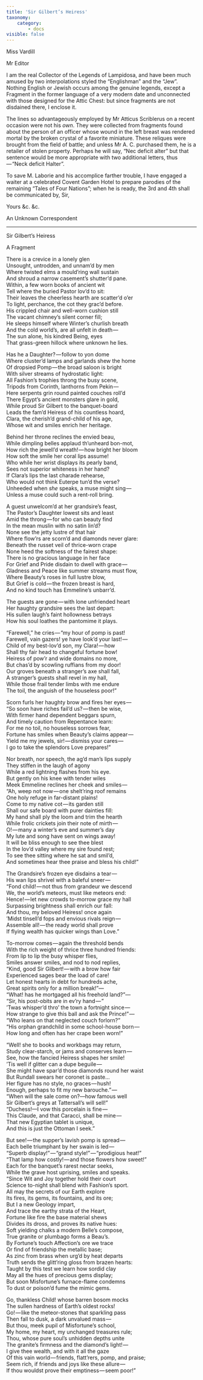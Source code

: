 ```yaml
---
title: 'Sir Gilbert’s Heiress'
taxonomy:
    category:
        - docs
visible: false
---
```


<div class="author">Miss Vardill</div>

Mr Editor

I am the real Collector of the Legends of Lampidosa, and have been much amused by two interpolations styled the “Englishman” and the “Jew”. Nothing English or Jewish occurs among the genuine legends, except a Fragment in the former language of a very modern date and unconnected with those designed for the Attic Chest: but since fragments are not disdained there, I enclose it.  

The lines so advantageously employed by Mr Atticus Scriblerus on a recent occasion were not his *own*. They were collected from fragments found about the person of an officer whose wound in the left breast was rendered mortal by the broken crystal of a favorite miniature. These reliques were brought from the field of battle; and unless Mr A. C. purchased them, he is a retailer of stolen property. Perhaps he will say, “Nec deficit alter” but that sentence would be more appropriate with two additional letters, thus — “Neck deficit Halter”.

To save M. Laborie and his accomplice farther trouble, I have engaged a waiter at a celebrated Covent Garden Hotel to prepare parodies of the remaining “Tales of Four Nations”; when he is ready, the 3rd and 4th shall be communicated by, Sir,  

Yours &c. &c.

An Unknown Correspondent

---

<span class="title">Sir Gilbert’s Heiress</span>

<span class="title">A Fragment</span>

There is a crevice in a lonely glen  
Unsought, untrodden, and unnam’d by men  
Where twisted elms a mould’ring wall sustain  
And shroud a narrow casement’s shutter’d pane.  
Within, a few worn books of ancient wit  
Tell where the buried Pastor lov’d to sit:  
Their leaves the cheerless hearth are scatter’d o’er  
To light, perchance, the cot they grac’d before.  
His crippled chair and well-worn cushion still  
The vacant chimney’s silent corner fill;  
He sleeps himself where Winter’s churlish breath  
And the cold world’s, are all unfelt in death —   
The sun alone, his kindred Being, eyes  
That grass-green hillock where unknown he lies.  

Has he a Daughter? — follow to yon dome  
Where cluster’d lamps and garlands shew the home  
Of dropsied Pomp — the broad saloon is bright  
With silver streams of hydrostatic light:  
All Fashion’s trophies throng the busy scene,  
Tripods from Corinth, lanthorns from Pekin —   
Here serpents grin round painted couches roll’d  
There Egypt’s ancient monsters glare in gold,  
While proud Sir Gilbert to the banquet-board  
Leads the fam’d Heiress of his countless hoard,  
Clara, the cherish’d grand-child of his age,  
Whose wit and smiles enrich her heritage.

Behind her throne reclines the envied beau,  
While dimpling belles applaud th’unheard bon-mot,  
How rich the jewell’d wreath! — how bright her bloom    
How soft the smile her coral lips assume!  
Who while her wrist displays its pearly band,  
Sees not superior whiteness in her hand?  
If Clara’s lips the last charade rehearse,  
Who would not think Euterpe tun’d the verse?  
Unheeded when *she* speaks, a muse might sing —   
Unless a muse could such a rent-roll bring. 

A guest unwelcom’d at her grandsire’s feast,  
The Pastor’s Daughter lowest sits and least  
Amid the throng — for who can beauty find  
In the mean muslin with no satin lin’d?  
None see the jetty lustre of that hair  
Where flow’rs are scorn’d and diamonds never glare:  
Beneath the russet veil of thrice-worn crape  
None heed the softness of the fairest shape:  
There is no gracious language in her face  
For Grief and Pride disdain to dwell with grace —     
Gladness and Peace like summer streams must flow,  
Where Beauty’s roses in full lustre blow,  
But Grief is cold — the frozen breast is hard,  
And no kind touch has Emmeline’s unbarr’d.

The guests are gone — with lone unfriended heart  
Her haughty grandsire sees the last depart:  
His sullen laugh’s faint hollowness betrays  
How his soul loathes the pantomime it plays.

“Farewell,” he cries — “my hour of pomp is past!  
Farewell, vain gazers! ye have look’d your last! —   
Child of my best-lov’d son, my Clara! — how  
Shall thy fair head to changeful fortune bow!  
Heiress of pow’r and wide domains no more,  
But chas’d by scowling ruffians from my door!  
Our groves beneath a stranger’s axe shall fall,  
A stranger’s guests shall revel in my hall,  
While those frail tender limbs with me endure  
The toil, the anguish of the houseless poor!” 

Scorn furls her haughty brow and fires her eyes —   
“So soon have riches fail’d us? — then be wise,  
With firmer hand dependent beggars spurn,  
And timely caution from Repentance learn:  
For me no toil, no houseless sorrows fear,  
Fortune has smiles when Beauty’s claims appear —   
Yield me my jewels, sir! — dismiss your cares —   
I go to take the splendors Love prepares!” 
		
Nor breath, nor speech, the ag’d man’s lips supply  
They stiffen in the laugh of agony  
While a red lightning flashes from his eye.  
But gently on his knee with tender wiles  
Meek Emmeline reclines her cheek and smiles —   
“Ah, weep not now — one shelt’ring roof remains  
One holy refuge in far-distant plains!  
Come to my native cot — its garden still  
Shall our safe board with purer dainties fill:  
My hand shall ply the loom and trim the hearth  
While frolic crickets join their note of mirth —   
O! — many a winter’s eve and summer’s day  
My lute and song have sent on wings away!  
It will be bliss enough to see thee blest  
In the lov’d valley where my sire found rest;  
To see thee sitting where he sat and smil’d,  
And sometimes hear thee praise and bless his child!” 

The Grandsire’s frozen eye disdains a tear —   
His wan lips shrivel with a baleful sneer —   
“Fond child! — not thus from grandeur we descend  
We, the world’s meteors, must like meteors end:  
Hence! — let new crowds to-morrow grace my hall  
Surpassing brightness shall enrich our fall:  
And thou, my beloved Heiress! once again  
’Midst tinsell’d fops and envious rivals reign —   
Assemble all! — the ready world shall prove  
If flying wealth has quicker wings than Love.” 

To-morrow comes — again the threshold bends  
With the rich weight of thrice three hundred friends:  
From lip to lip the busy whisper flies,  
Smiles answer smiles, and nod to nod replies,  
“Kind, good Sir Gilbert! — with a brow how fair  
Experienced sages bear the load of care!  
Let honest hearts in debt for hundreds ache,  
Great spirits only for a million break!”—  
“What! has he mortgaged all his freehold land?”—  
“Sir, his post-obits are in ev’ry hand — ”  
’Twas whisper’d thro’ the town a fortnight since —   
How strange to give this ball and ask the Prince!” —   
“Who leans on that neglected couch forlorn?”  
“His orphan grandchild in some school-house born —   
How long and often has her crape been worn!”
  
“Well! she to books and workbags may return,  
Study clear-starch, or jams and conserves learn —   
See, how the fancied Heiress shapes her smile!  
’Tis well if glitter can a dupe beguile —   
She might have spar’d those diamonds round her waist  
But Rundall swears her coronet is paste…  
Her figure has no style, no graces — hush!  
Enough, perhaps to fit my new barouche.” —   
“When will the sale come on?—how famous well  
Sir Gilbert’s greys at Tattersall’s will sell!”  
“Duchess!—I vow this porcelain is fine —   
This Claude, and that Caracci, shall be mine —   
That new Egyptian tablet is unique,  
And this is just the Ottoman I seek.” 

But see! — the supper’s lavish pomp is spread —   
Each belle triumphant by her swain is led —   
“Superb display!” — “grand style!” — “prodigious heat!”  
“That lamp how costly! — and those flowers how sweet!”  
Each for the banquet’s rarest nectar seeks,  
While the grave host uprising, smiles and speaks.  
“Since Wit and Joy together hold their court  
Science to-night shall blend with Fashion’s sport.  
All may the secrets of our Earth explore  
Its fires, its gems, its fountains, and its ore;  
But I a new Geology impart,  
And trace the earthy strata of the Heart,  
Fortune like fire the base material shews  
Divides its dross, and proves its native hues:  
Soft yielding chalks a modern Belle’s compose,  
True granite or plumbago forms a Beau’s.  
By Fortune’s touch Affection’s ore we trace  
Or find of friendship the metallic base;  
As zinc from brass when urg’d by heat departs  
Truth sends the glitt’ring gloss from brazen hearts:  
Taught by this test we learn how sordid clay  
May all the hues of precious gems display;  
But soon Misfortune’s furnace-flame condemns  
To dust or poison’d fume the mimic gems.

Go, thankless Child! whose barren bosom mocks  
The sullen hardness of Earth’s oldest rocks!  
Go! — like the meteor-stones that sparkling pass  
Then fall to dusk, a dark unvalued mass —   
But thou, meek pupil of Misfortune’s school,  
My home, my heart, my unchanged treasures rule;  
Thou, whose pure soul’s unhidden depths unite  
The granite’s firmness and the diamond’s light! —   
I give thee wealth, and with it all the gaze  
Of this vain world — friends, flatt’rers, pomp, and praise;  
Seem rich, if friends and joys like these allure —   
If thou wouldst prove their emptiness — seem poor!” 